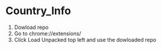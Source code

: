 # Country_Info

1) Dowload repo
2) Go to chrome://extensions/
3) Click Load Unpacked top left and use the dowloaded repo
